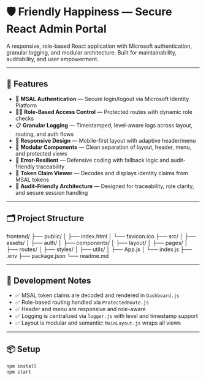 # 🛡️ Friendly Happiness — Secure React Admin Portal

A responsive, role-based React application with Microsoft authentication, granular logging, and modular architecture. Built for maintainability, auditability, and user empowerment.

---

## 🚀 Features

- 🔐 **MSAL Authentication** — Secure login/logout via Microsoft Identity Platform
- 🧑‍💼 **Role-Based Access Control** — Protected routes with dynamic role checks
- 📋 **Granular Logging** — Timestamped, level-aware logs across layout, routing, and auth flows
- 📱 **Responsive Design** — Mobile-first layout with adaptive header/menu
- 🧱 **Modular Components** — Clean separation of layout, header, menu, and protected views
- 🐛 **Error-Resilient** — Defensive coding with fallback logic and audit-friendly traceability
- 🧠 **Token Claim Viewer** — Decodes and displays identity claims from MSAL tokens
- 🧪 **Audit-Friendly Architecture** — Designed for traceability, role clarity, and secure session handling

---

## 🗂️ Project Structure

frontend/
├── public/
│ ├── index.html
│ └── favicon.ico
├── src/
│ ├── assets/
│ ├── auth/
│ ├── components/
│ ├── layout/
│ ├── pages/
│ ├── routes/
│ ├── styles/
│ ├── utils/
│ ├── App.js
│ └── index.js
├── .env
├── package.json
└── readme.md

---

## 🧪 Development Notes

- ✅ MSAL token claims are decoded and rendered in `Dashboard.js`
- ✅ Role-based routing handled via `ProtectedRoute.js`
- ✅ Header and menu are responsive and role-aware
- ✅ Logging is centralized via `logger.js` with level and timestamp support
- ✅ Layout is modular and semantic: `MainLayout.js` wraps all views

---

## 📦 Setup

```bash
npm install
npm start

```
